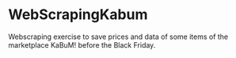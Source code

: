# WebScrapingKabum
Webscraping exercise to save prices and data of some items of the marketplace KaBuM! before the Black Friday.
